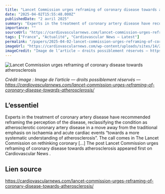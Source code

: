```yaml
---
title: "Lancet Commission urges reframing of coronary disease towards atherosclerosis"
date: "2025-04-02T15:55:48.000Z"
publishedDate: "2 avril 2025"
summary: "Experts in the treatment of coronary artery disease have recommended reframing the perception of the disease, reclassifying the condition as atherosclerotic coronary artery disease in a move away from the traditional emphasis on ischaemia and acute cardiac events “towards a more systematic understanding of atherosclerosis”. The call comes in The Lancet Commission on rethinking coronary [&#8230;] The post Lancet Commission urges reframing of coronary disease towards atherosclerosis appeared first on Cardiovascular News ."
importance: ""
sourceUrl: "https://cardiovascularnews.com/lancet-commission-urges-reframing-of-coronary-disease-towards-atherosclerosis/"
tags: ["France", "Actualité", "Cardiovascular News — Latest"]
permalink: "/papers/2025-04-02-lancet-commission-urges-reframing-of-coronary-disease-towards-atherosclerosis"
imageUrl: "https://cardiovascularnews.com/wp-content/uploads/sites/14/2025/04/Rasha-AL1.jpg"
imageCredit: "Image de l’article — droits possiblement réservés — https://cardiovascularnews.com/lancet-commission-urges-reframing-of-coronary-disease-towards-atherosclerosis/"
---
```


![Lancet Commission urges reframing of coronary disease towards atherosclerosis](https://cardiovascularnews.com/wp-content/uploads/sites/14/2025/04/Rasha-AL1.jpg)

*Crédit image : Image de l’article — droits possiblement réservés — https://cardiovascularnews.com/lancet-commission-urges-reframing-of-coronary-disease-towards-atherosclerosis/*

## L’essentiel

Experts in the treatment of coronary artery disease have recommended reframing the perception of the disease, reclassifying the condition as atherosclerotic coronary artery disease in a move away from the traditional emphasis on ischaemia and acute cardiac events “towards a more systematic understanding of atherosclerosis”. The call comes in The Lancet Commission on rethinking coronary [&#8230;] The post Lancet Commission urges reframing of coronary disease towards atherosclerosis appeared first on Cardiovascular News .

## Lien source

https://cardiovascularnews.com/lancet-commission-urges-reframing-of-coronary-disease-towards-atherosclerosis/
